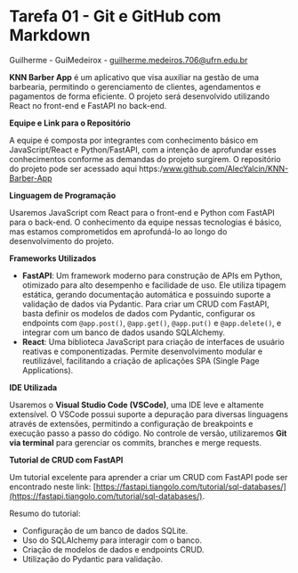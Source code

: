 # Tarefa 01 - Git e GitHub com Markdown

Guilherme - GuiMedeirox - guilherme.medeiros.706@ufrn.edu.br

**KNN Barber App** é um aplicativo que visa auxiliar na gestão de uma barbearia, permitindo o gerenciamento de clientes, agendamentos e pagamentos de forma eficiente. O projeto será desenvolvido utilizando React no front-end e FastAPI no back-end.

**Equipe e Link para o Repositório**

A equipe é composta por integrantes com conhecimento básico em JavaScript/React e Python/FastAPI, com a intenção de aprofundar esses conhecimentos conforme as demandas do projeto surgirem. O repositório do projeto pode ser acessado aqui https:/www.github.com/AlecYalcin/KNN-Barber-App

**Linguagem de Programação**

Usaremos JavaScript com React para o front-end e Python com FastAPI para o back-end. O conhecimento da equipe nessas tecnologias é básico, mas estamos comprometidos em aprofundá-lo ao longo do desenvolvimento do projeto.


**Frameworks Utilizados**

- **FastAPI**: Um framework moderno para construção de APIs em Python, otimizado para alto desempenho e facilidade de uso. Ele utiliza tipagem estática, gerando documentação automática e possuindo suporte a validação de dados via Pydantic. Para criar um CRUD com FastAPI, basta definir os modelos de dados com Pydantic, configurar os endpoints com `@app.post()`, `@app.get()`, `@app.put()` e `@app.delete()`, e integrar com um banco de dados usando SQLAlchemy.
- **React**: Uma biblioteca JavaScript para criação de interfaces de usuário reativas e componentizadas. Permite desenvolvimento modular e reutilizável, facilitando a criação de aplicações SPA (Single Page Applications).

**IDE Utilizada**

Usaremos o **Visual Studio Code (VSCode)**, uma IDE leve e altamente extensível. O VSCode possui suporte a depuração para diversas linguagens através de extensões, permitindo a configuração de breakpoints e execução passo a passo do código. No controle de versão, utilizaremos **Git via terminal** para gerenciar os commits, branches e merge requests.

**Tutorial de CRUD com FastAPI**

Um tutorial excelente para aprender a criar um CRUD com FastAPI pode ser encontrado neste link: [https://fastapi.tiangolo.com/tutorial/sql-databases/](https://fastapi.tiangolo.com/tutorial/sql-databases/).

Resumo do tutorial:
- Configuração de um banco de dados SQLite.
- Uso do SQLAlchemy para interagir com o banco.
- Criação de modelos de dados e endpoints CRUD.
- Utilização do Pydantic para validação.

